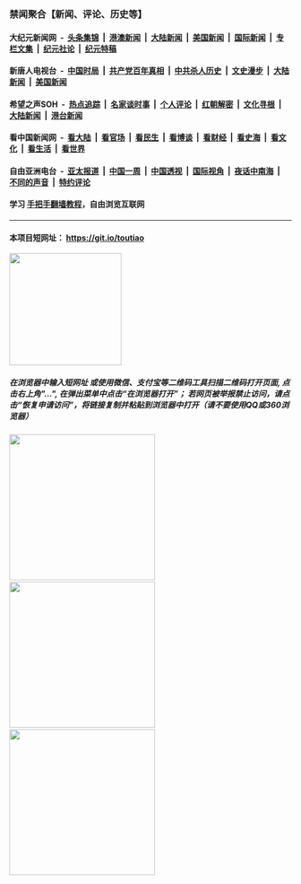 ### 禁闻聚合【新闻、评论、历史等】

#### 大纪元新闻网 &nbsp;-&nbsp; [头条集锦](indexes/E头条集锦.md?t=02171702) &nbsp;|&nbsp; [港澳新闻](indexes/E港澳新闻.md?t=02171702)  &nbsp;|&nbsp; [大陆新闻](indexes/E大陆新闻.md?t=02171702) &nbsp;|&nbsp; [美国新闻](indexes/E美国新闻.md?t=02171702) &nbsp;|&nbsp; [国际新闻](indexes/E国际新闻.md?t=02171702) &nbsp;|&nbsp; [专栏文集](indexes/E专栏文集.md?t=02171702) &nbsp;|&nbsp; [纪元社论](indexes/E纪元社论.md?t=02171702) &nbsp;|&nbsp; [纪元特稿](indexes/E纪元特稿.md?t=02171702) 

#### 新唐人电视台 &nbsp;-&nbsp; [中国时局](indexes/N中国时局.md?t=02171702) &nbsp;|&nbsp; [共产党百年真相](indexes/N共产党百年真相.md?t=02171702) &nbsp;|&nbsp; [中共杀人历史](indexes/N中共杀人历史.md?t=02171702) &nbsp;|&nbsp; [文史漫步](indexes/N文史漫步.md?t=02171702) &nbsp;|&nbsp; [大陆新闻](indexes/N大陆新闻.md?t=02171702) &nbsp;|&nbsp; [美国新闻](indexes/N美国新闻.md?t=02171702)

#### 希望之声SOH &nbsp;-&nbsp; [热点追踪](indexes/H热点追踪.md?t=02171702) &nbsp;|&nbsp; [名家谈时事](indexes/H名家谈时事.md?t=02171702) &nbsp;|&nbsp; [个人评论](indexes/H个人评论.md?t=02171702)  &nbsp;|&nbsp; [红朝解密](indexes/H红朝解密.md?t=02171702) &nbsp;|&nbsp; [文化寻根](indexes/H文化寻根.md?t=02171702) &nbsp;|&nbsp; [大陆新闻](indexes/H大陆新闻.md?t=02171702) &nbsp;|&nbsp; [港台新闻](indexes/H港台新闻.md?t=02171702)

#### 看中国新闻网 &nbsp;-&nbsp; [看大陆](indexes/S看大陆.md?t=02171702) &nbsp;|&nbsp; [看官场](indexes/S看官场.md?t=02171702) &nbsp;|&nbsp; [看民生](indexes/S看民生.md?t=02171702)  &nbsp;|&nbsp; [看博谈](indexes/S看博谈.md?t=02171702) &nbsp;|&nbsp; [看财经](indexes/S看财经.md?t=02171702) &nbsp;|&nbsp; [看史海](indexes/S看史海.md?t=02171702) &nbsp;|&nbsp; [看文化](indexes/S看文化.md?t=02171702) &nbsp;|&nbsp; [看生活](indexes/S看生活.md?t=02171702) &nbsp;|&nbsp; [看世界](indexes/S看世界.md?t=02171702)

#### 自由亚洲电台 &nbsp;-&nbsp; [亚太报道](indexes/R亚太报道.md?t=02171702) &nbsp;|&nbsp; [中国一周](indexes/R中国一周.md?t=02171702) &nbsp;|&nbsp; [中国透视](indexes/R中国透视.md?t=02171702)  &nbsp;|&nbsp; [国际视角](indexes/R国际视角.md?t=02171702) &nbsp;|&nbsp; [夜话中南海](indexes/R夜话中南海.md?t=02171702) &nbsp;|&nbsp; [不同的声音](indexes/R不同的声音.md?t=02171702) &nbsp;|&nbsp; [特约评论](indexes/R特约评论.md?t=02171702)

#### 学习 [手把手翻墙教程](https://github.com/gfw-breaker/guides/wiki)，自由浏览互联网

----

#### 本项目短网址： https://git.io/toutiao
<img src="https://raw.githubusercontent.com/gfw-breaker/banned-news/master/scripts/img/qr.png" width="200px"/>  

##### 在浏览器中输入短网址 或使用微信、支付宝等二维码工具扫描二维码打开页面, 点击右上角"...", 在弹出菜单中点击“在浏览器打开”； 若网页被举报禁止访问，请点击“恢复申请访问”，将链接复制并粘贴到浏览器中打开（请不要使用QQ或360浏览器）

<img src="https://raw.githubusercontent.com/gfw-breaker/banned-news/master/scripts/img/1.png" width="260px"/> &nbsp; <img src="https://raw.githubusercontent.com/gfw-breaker/banned-news/master/scripts/img/2.png" width="260px"/> &nbsp; <img src="https://raw.githubusercontent.com/gfw-breaker/banned-news/master/scripts/img/3.png" width="260px"/>
